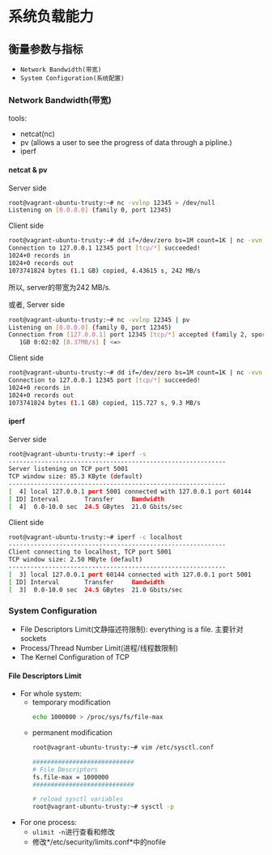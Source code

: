 # 系统负载能力

## 衡量参数与指标

* `Network Bandwidth(带宽)`
* `System Configuration(系统配置)`

### Network Bandwidth(带宽)
tools:

* netcat(nc)
* pv (allows a user to see the progress of data through a pipline.)
* iperf

#### netcat & pv
Server side
```bash
root@vagrant-ubuntu-trusty:~# nc -vvlnp 12345 > /dev/null
Listening on [0.0.0.0] (family 0, port 12345)
```
Client side
```bash
root@vagrant-ubuntu-trusty:~# dd if=/dev/zero bs=1M count=1K | nc -vvn 127.0.0.1  12345
Connection to 127.0.0.1 12345 port [tcp/*] succeeded!
1024+0 records in
1024+0 records out
1073741824 bytes (1.1 GB) copied, 4.43615 s, 242 MB/s
```
所以, server的带宽为242 MB/s.

或者, Server side
```bash
root@vagrant-ubuntu-trusty:~# nc -vvlnp 12345 | pv
Listening on [0.0.0.0] (family 0, port 12345)
Connection from [127.0.0.1] port 12345 [tcp/*] accepted (family 2, sport 50396)
   1GB 0:02:02 [8.37MB/s] [ <=>                                              ]
```
Client side
```bash
root@vagrant-ubuntu-trusty:~# dd if=/dev/zero bs=1M count=1K | nc -vvn 127.0.0.1  12345
Connection to 127.0.0.1 12345 port [tcp/*] succeeded!
1024+0 records in
1024+0 records out
1073741824 bytes (1.1 GB) copied, 115.727 s, 9.3 MB/s
```

#### iperf
Server side
```bash
root@vagrant-ubuntu-trusty:~# iperf -s
------------------------------------------------------------
Server listening on TCP port 5001
TCP window size: 85.3 KByte (default)
------------------------------------------------------------
[  4] local 127.0.0.1 port 5001 connected with 127.0.0.1 port 60144
[ ID] Interval       Transfer     Bandwidth
[  4]  0.0-10.0 sec  24.5 GBytes  21.0 Gbits/sec
```
Client side
```bash
root@vagrant-ubuntu-trusty:~# iperf -c localhost
------------------------------------------------------------
Client connecting to localhost, TCP port 5001
TCP window size: 2.50 MByte (default)
------------------------------------------------------------
[  3] local 127.0.0.1 port 60144 connected with 127.0.0.1 port 5001
[ ID] Interval       Transfer     Bandwidth
[  3]  0.0-10.0 sec  24.5 GBytes  21.0 Gbits/sec
```

### System Configuration

* File Descriptors Limit(文静描述符限制): everything is a file. 主要针对sockets
* Process/Thread Number Limit(进程/线程数限制)
* The Kernel Configuration of TCP

#### File Descriptors Limit
* For whole system:
    * temporary modification
        ```bash
        echo 1000000 > /proc/sys/fs/file-max
        ```
    * permanent modification
        ```bash
        root@vagrant-ubuntu-trusty:~# vim /etc/sysctl.conf
    
        ############################
        # File Descriptors
        fs.file-max = 1000000
        ############################
    
        # reload sysctl variables
        root@vagrant-ubuntu-trusty:~# sysctl -p
        ```
* For one process:
    * `ulimit -n`进行查看和修改
    * 修改*/etc/security/limits.conf*中的nofile
